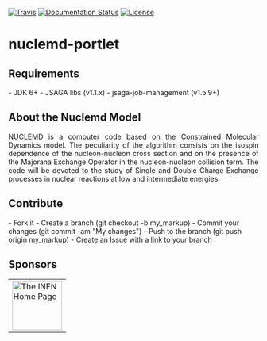 [![Travis](http://img.shields.io/travis/csgf/nuclemd-portlet/master.png)](https://travis-ci.org/csgf/nuclemd-portlet)
[![Documentation Status](https://readthedocs.org/projects/csgf/badge/?version=latest)](http://csgf.readthedocs.org)
[![License](https://img.shields.io/github/license/csgf/nuclemd-portlet.svg?style?flat)](http://www.apache.org/licenses/LICENSE-2.0.txt)

# nuclemd-portlet

<h2>Requirements</h2>
- JDK 6+
- JSAGA libs (v1.1.x)
- jsaga-job-management (v1.5.9+)

<h2>About the Nuclemd Model</h2>
<p align="justify">
NUCLEMD is a computer code based on the Constrained Molecular Dynamics model. The peculiarity of the algorithm consists on the isospin dependence of the nucleon-nucleon cross section and on the presence of the Majorana Exchange Operator in the nucleon-nucleon collision term.
The code will be devoted to the study of  Single and Double Charge Exchange processes in nuclear reactions at low and intermediate energies.
</p>

<h2>Contribute</h2>
- Fork it
- Create a branch (git checkout -b my_markup)
- Commit your changes (git commit -am "My changes")
- Push to the branch (git push origin my_markup)
- Create an Issue with a link to your branch
 
<h2>Sponsors</h2>
<p align="justify">
<table border=0>
<tr>
<td><a href="http://www.infn.it/"><img width="100" src="http://www.infn.it/logo/weblogo1b.gif" border="0" title="The INFN Home Page"></a></td>
</table>
</p>
